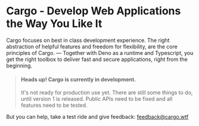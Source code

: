 # Cargo - Develop Web Applications the Way You Like It

Cargo focuses on best in class development experience. The right abstraction of
helpful features and freedom for flexibility, are the core principles of Cargo.
— Together with Deno as a runtime and Typescript, you get the right toolbox to
deliver fast and secure applications, right from the beginning.

> #### Heads up! Cargo is currently in development.
>
> It's not ready for production use yet. There are still some things to do,
> until version 1 is released. Public APIs need to be fixed and all features
> need to be tested.

But you can help, take a test ride and give feedback: <feedback@cargo.wtf>
